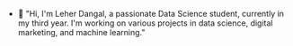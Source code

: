- 👋 "Hi, I'm Leher Dangal, a passionate Data Science student, currently in my third year. I'm working on various projects in data science, digital marketing, and machine learning."

